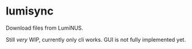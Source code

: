 # lumisync
Download files from LumiNUS.

Still *very* WIP, currently only cli works. GUI is not fully implemented yet.
